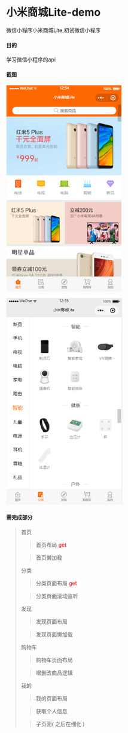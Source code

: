 # 小米商城Lite-demo
微信小程序小米商城Lite,初试微信小程序

#### 目的
学习微信小程序的api

#### 截图

![首页](https://github.com/lxs24sxl/readme_add_pic/raw/master/images/wxproject_mi/index.png)

![分类页面](https://github.com/lxs24sxl/readme_add_pic/raw/master/images/wxproject_mi/category.png)

#### 需完成部分

> 首页
> > 首页布局 <font color="red">get</font>
>
> > 首页懒加载 
>
> 分类
> > 分类页面布局 <font color="red">get</font>
> 
> > 分类页面滚动监听
>
> 发现
> > 发现页面布局
>
> > 发现页面懒加载 
> 
> 购物车
> > 购物车页面布局 
>
> > 增删改商品逻辑
> 
> 我的
> > 我的页面布局
> 
> > 获取个人信息
>
> > 子页面( 之后在细化 ) 
